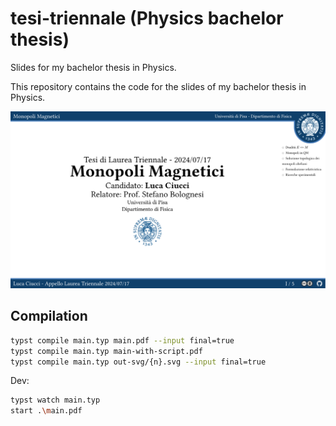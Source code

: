 # tesi-triennale (Physics bachelor thesis)
 Slides for my bachelor thesis in Physics.

This repository contains the code for the slides of my bachelor thesis in Physics.

[![Cover1](./out-svg/1.svg)](https://github.com/LucaCiucci/tesi-triennale/releases/tag/final)

## Compilation

```sh
typst compile main.typ main.pdf --input final=true
typst compile main.typ main-with-script.pdf
typst compile main.typ out-svg/{n}.svg --input final=true
```

Dev:
```sh
typst watch main.typ
start .\main.pdf
```